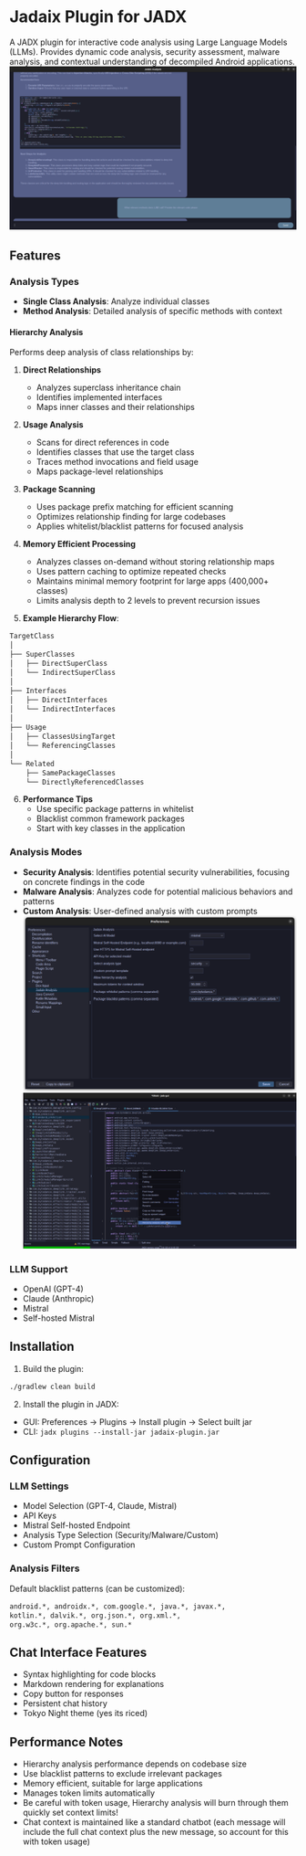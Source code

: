 # Jadaix Plugin for JADX

A JADX plugin for interactive code analysis using Large Language Models (LLMs). Provides dynamic code analysis, security assessment, malware analysis, and contextual understanding of decompiled Android applications.
![Image caption](images/chat-window.png)

## Features

### Analysis Types
- **Single Class Analysis**: Analyze individual classes
- **Method Analysis**: Detailed analysis of specific methods with context
#### Hierarchy Analysis
Performs deep analysis of class relationships by:

1. **Direct Relationships**
   - Analyzes superclass inheritance chain
   - Identifies implemented interfaces
   - Maps inner classes and their relationships

2. **Usage Analysis**
   - Scans for direct references in code
   - Identifies classes that use the target class
   - Traces method invocations and field usage
   - Maps package-level relationships

3. **Package Scanning**
   - Uses package prefix matching for efficient scanning
   - Optimizes relationship finding for large codebases
   - Applies whitelist/blacklist patterns for focused analysis

4. **Memory Efficient Processing**
   - Analyzes classes on-demand without storing relationship maps
   - Uses pattern caching to optimize repeated checks
   - Maintains minimal memory footprint for large apps (400,000+ classes)
   - Limits analysis depth to 2 levels to prevent recursion issues

5. **Example Hierarchy Flow**:
```
TargetClass
│
├── SuperClasses
│   ├── DirectSuperClass
│   └── IndirectSuperClass
│
├── Interfaces
│   ├── DirectInterfaces
│   └── IndirectInterfaces
│
├── Usage
│   ├── ClassesUsingTarget
│   └── ReferencingClasses
│
└── Related
    ├── SamePackageClasses
    └── DirectlyReferencedClasses
```
6. **Performance Tips**
   - Use specific package patterns in whitelist
   - Blacklist common framework packages
   - Start with key classes in the application

### Analysis Modes
- **Security Analysis**: Identifies potential security vulnerabilities, focusing on concrete findings in the code
- **Malware Analysis**: Analyzes code for potential malicious behaviors and patterns
- **Custom Analysis**: User-defined analysis with custom prompts
![Image caption](images/Plugin-Preferences.png)
![Image caption](images/Main-Window.png)

### LLM Support
- OpenAI (GPT-4)
- Claude (Anthropic)
- Mistral
- Self-hosted Mistral

## Installation

1. Build the plugin:
```bash
./gradlew clean build
```

2. Install the plugin in JADX:
- GUI: Preferences → Plugins → Install plugin → Select built jar
- CLI: `jadx plugins --install-jar jadaix-plugin.jar`

## Configuration

### LLM Settings
- Model Selection (GPT-4, Claude, Mistral)
- API Keys
- Mistral Self-hosted Endpoint
- Analysis Type Selection (Security/Malware/Custom)
- Custom Prompt Configuration

### Analysis Filters
Default blacklist patterns (can be customized):
```
android.*, androidx.*, com.google.*, java.*, javax.*, 
kotlin.*, dalvik.*, org.json.*, org.xml.*, 
org.w3c.*, org.apache.*, sun.*
```

## Chat Interface Features
- Syntax highlighting for code blocks
- Markdown rendering for explanations
- Copy button for responses
- Persistent chat history
- Tokyo Night theme (yes its riced)

## Performance Notes
- Hierarchy analysis performance depends on codebase size
- Use blacklist patterns to exclude irrelevant packages
- Memory efficient, suitable for large applications
- Manages token limits automatically
- Be careful with token usage, Hierarchy analysis will burn through them quickly set context limits!
- Chat context is maintained like a standard chatbot (each message will include the full chat context plus the new message, so account for this with token usage)